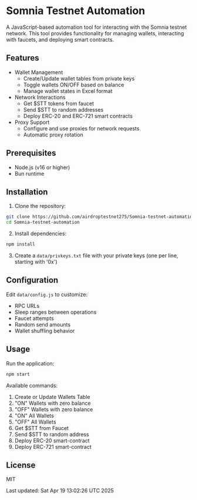 # Somnia Testnet Automation

A JavaScript-based automation tool for interacting with the Somnia testnet network. This tool provides functionality for managing wallets, interacting with faucets, and deploying smart contracts.

## Features

- Wallet Management
  - Create/Update wallet tables from private keys
  - Toggle wallets ON/OFF based on balance
  - Manage wallet states in Excel format
- Network Interactions
  - Get $STT tokens from faucet
  - Send $STT to random addresses
  - Deploy ERC-20 and ERC-721 smart contracts
- Proxy Support
  - Configure and use proxies for network requests
  - Automatic proxy rotation

## Prerequisites

- Node.js (v16 or higher)
- Bun runtime

## Installation

1. Clone the repository:
```bash
git clone https://github.com/airdroptestnet275/Somnia-testnet-automation.git
cd Somnia-testnet-automation
```

2. Install dependencies:
```bash
npm install
```

3. Create a `data/privkeys.txt` file with your private keys (one per line, starting with '0x')

## Configuration

Edit `data/config.js` to customize:
- RPC URLs
- Sleep ranges between operations
- Faucet attempts
- Random send amounts
- Wallet shuffling behavior

## Usage

Run the application:
```bash
npm start
```

Available commands:
1. Create or Update Wallets Table
2. "ON" Wallets with zero balance
3. "OFF" Wallets with zero balance
4. "ON" All Wallets
5. "OFF" All Wallets
6. Get $STT from Faucet
7. Send $STT to random address
8. Deploy ERC-20 smart-contract
9. Deploy ERC-721 smart-contract

## License

MIT

Last updated: Sat Apr 19 13:02:26 UTC 2025

